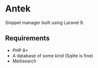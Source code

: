 # Antek

Snippet manager built using Laravel 9.

## Requirements

- PHP 8+
- A database of some kind (Sqlite is fine)
- Meilisearch

